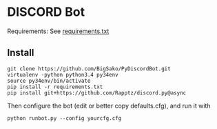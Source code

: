 # DISCORD Bot
Requirements: See [requirements.txt](requirements.txt)


## Install
```
git clone https://github.com/BigSako/PyDiscordBot.git
virtualenv -python python3.4 py34env
source py34env/bin/activate
pip install -r requirements.txt
pip install git+https://github.com/Rapptz/discord.py@async
```

Then configure the bot (edit or better copy defaults.cfg), and run it with

```
python runbot.py --config yourcfg.cfg
```
